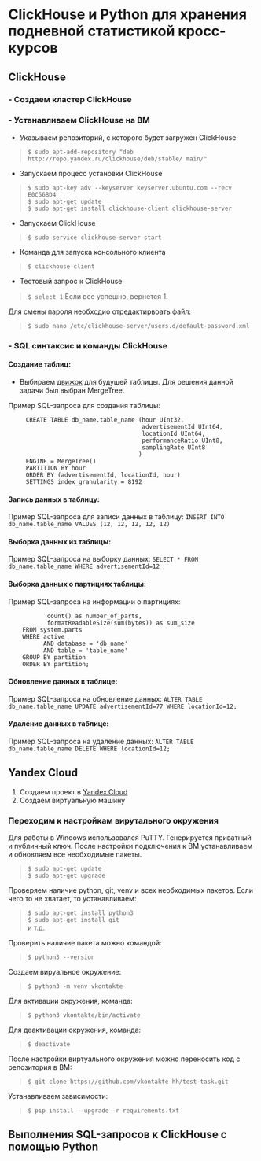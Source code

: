 # ClickHouse и Python для хранения подневной статистикой кросс-курсов

## ClickHouse

### - Создаем кластер ClickHouse

### - Устанавливаем ClickHouse на ВМ

- Указываем репозиторий, с которого будет загружен ClickHouse
> ``` $ sudo apt-add-repository "deb http://repo.yandex.ru/clickhouse/deb/stable/ main/" ```

- Запускаем процесс установки ClickHouse
> ``` $ sudo apt-key adv --keyserver keyserver.ubuntu.com --recv E0C56BD4 ``` <br> 
> ``` $ sudo apt-get update ``` <br> 
> ``` $ sudo apt-get install clickhouse-client clickhouse-server ``` <br> 

- Запускаем ClickHouse
> ``` $	sudo service clickhouse-server start ```

- Команда для запуска консольного клиента
> ``` $ clickhouse-client ```

- Тестовый запрос к ClickHouse

> ``` $ select 1 ```
> Если все успешно, вернется 1.

Для смены пароля необходио отредактирвоать файл:

> ``` $ sudo nano /etc/clickhouse-server/users.d/default-password.xml ```

### - SQL синтаксис и команды ClickHouse

#### Создание таблиц:

- Выбираем <a href="https://clickhouse.tech/docs/ru/engines/table-engines/">движок</a> для будущей таблицы. Для решения данной задачи был выбран MergeTree.

Пример SQL-запроса для создания таблицы:
``` 
     CREATE TABLE db_name.table_name (hour UInt32,
                                      advertisementId UInt64,
                                      locationId UInt64,
                                      performanceRatio UInt8,
                                      samplingRate UInt8
                                     )
     ENGINE = MergeTree()
     PARTITION BY hour
     ORDER BY (advertisementId, locationId, hour)
     SETTINGS index_granularity = 8192 
```

#### Запись данных в таблицу:

Пример SQL-запроса для записи данных в таблицу:
``` INSERT INTO db_name.table_name VALUES (12, 12, 12, 12, 12) ```

#### Выборка данных из таблицы:

Пример SQL-запроса на выборку данных:
``` SELECT * FROM db_name.table_name WHERE advertisementId=12 ```

#### Выборка данных о партициях таблицы:
Пример SQL-запроса на информации о партициях:
``` SELECT partition,
           count() as number_of_parts,
           formatReadableSize(sum(bytes)) as sum_size
    FROM system.parts
    WHERE active 
          AND database = 'db_name'
          AND table = 'table_name'
    GROUP BY partition
    ORDER BY partition;
```
#### Обновление данных в таблице:

Пример SQL-запроса на обновление данных:
``` ALTER TABLE db_name.table_name UPDATE advertisementId=77 WHERE locationId=12; ```

#### Удаление данных в таблице:

Пример SQL-запроса на удаление данных:
``` ALTER TABLE db_name.table_name DELETE WHERE locationId=12; ```


## Yandex Cloud

1. Создаем проект в <a href="https://console.cloud.yandex.ru/" targt="_blank">Yandex.Cloud</a>
2. Создаем виртуальную машину

### Переходим к настройкам вирутального окружения

Для работы в Windows использовался PuTTY. Генерируется приватный и публичный ключ. После настройки подключения к ВМ устанавливаем и обновляем все необходимые пакеты.
> ``` $ sudo apt-get update ``` <br>
> ``` $ sudo apt-get upgrade ``` <br>

Проверяем наличие python, git, venv и всех необходимых пакетов. Если чего то не хватает, то устанавливаем:
> ``` $ sudo apt-get install python3 ``` <br>
> ``` $ sudo apt-get install git ``` <br>
> и т.д. <br>

Проверить наличие пакета можно командой:
> ``` $ python3 --version ```

Создаем вируальное окружение:
> ``` $ python3 -m venv vkontakte ```

Для активации окружения, команда:
> ``` $ python3 vkontakte/bin/activate ```

Для деактивации окружения, команда:
> ``` $ deactivate ```

После настройки виртуального окружения можно переносить код с репозитория в ВМ:
> ``` $ git clone https://github.com/vkontakte-hh/test-task.git ```

Устанавливаем зависимости:
> ``` $ pip install --upgrade -r requirements.txt ```

## Выполнения SQL-запросов к ClickHouse с помощью Python



